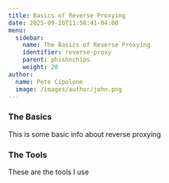 ```yaml
---
title: Basics of Reverse Proxying
date: 2025-09-20T11:58:41-04:00
menu:
  sidebar:
    name: The Basics of Reverse Proxying
    identifier: reverse-proxy
    parent: phishnchips
    weight: 20
author:
  name: Pete Cipolone
  image: /images/author/john.png
---
```


### The Basics
This is some basic info about reverse proxying

### The Tools
These are the tools I use
